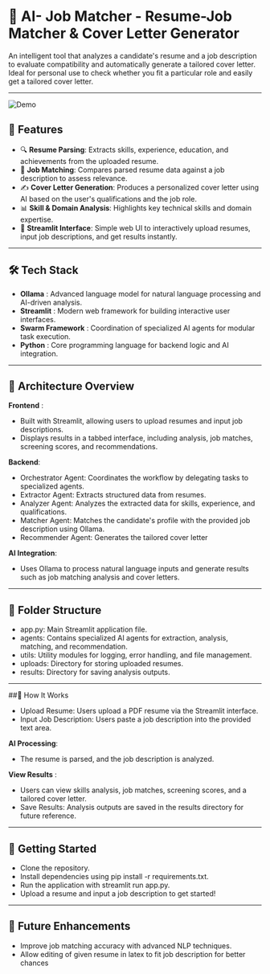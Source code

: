 # 🤖 AI- Job Matcher - Resume-Job Matcher & Cover Letter Generator

An intelligent tool that analyzes a candidate's resume and a job description to evaluate compatibility and automatically generate a tailored cover letter. Ideal for 
personal use to check whether you fit a particular role and easily get a tailored cover letter.

---
![Demo](demo.gif)
## 🚀 Features

- 🔍 **Resume Parsing**: Extracts skills, experience, education, and achievements from the uploaded resume.
- 🧠 **Job Matching**: Compares parsed resume data against a job description to assess relevance.
- ✍️ **Cover Letter Generation**: Produces a personalized cover letter using AI based on the user's qualifications and the job role.
- 📊 **Skill & Domain Analysis**: Highlights key technical skills and domain expertise.
- 🧾 **Streamlit Interface**: Simple web UI to interactively upload resumes, input job descriptions, and get results instantly.

---
## 🛠️ Tech Stack


- **Ollama** : Advanced language model for natural language processing and AI-driven analysis.
- **Streamlit** : Modern web framework for building interactive user interfaces.
- **Swarm Framework** : Coordination of specialized AI agents for modular task execution.
- **Python** : Core programming language for backend logic and AI integration.

---
## 🧩 Architecture Overview

**Frontend** :

- Built with Streamlit, allowing users to upload resumes and input job descriptions.
- Displays results in a tabbed interface, including analysis, job matches, screening scores, and recommendations.

**Backend**:

- Orchestrator Agent: Coordinates the workflow by delegating tasks to specialized agents.
- Extractor Agent: Extracts structured data from resumes.
- Analyzer Agent: Analyzes the extracted data for skills, experience, and qualifications.
- Matcher Agent: Matches the candidate's profile with the provided job description using Ollama.
- Recommender Agent: Generates the tailored cover letter

**AI Integration**:

- Uses Ollama to process natural language inputs and generate results such as job matching analysis and cover letters.

---

## 📂 Folder Structure
- app.py: Main Streamlit application file.
- agents: Contains specialized AI agents for extraction, analysis, matching, and recommendation.
- utils: Utility modules for logging, error handling, and file management.
- uploads: Directory for storing uploaded resumes.
- results: Directory for saving analysis outputs.

---

##📝 How It Works
- Upload Resume: Users upload a PDF resume via the Streamlit interface.
- Input Job Description: Users paste a job description into the provided text area.

**AI Processing**:
- The resume is parsed, and the job description is analyzed.

**View Results** :
- Users can view skills analysis, job matches, screening scores, and a tailored cover letter.
- Save Results: Analysis outputs are saved in the results directory for future reference.

---
## 🚀 Getting Started
- Clone the repository.
- Install dependencies using pip install -r requirements.txt.
- Run the application with streamlit run app.py.
- Upload a resume and input a job description to get started!

---

## 📌 Future Enhancements
- Improve job matching accuracy with advanced NLP techniques.
- Allow editing of given resume in latex to fit job description for better chances
